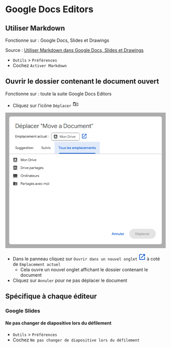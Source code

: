 # Google Docs Editors

## Utiliser Markdown

Fonctionne sur : Google Docs, Slides et Drawings

Source : [Utiliser Markdown dans Google Docs, Slides et Drawings](https://support.google.com/docs/answer/12014036?hl=fr)

- `Outils` > `Préférences`
- Cochez `Activer Markdown`

## Ouvrir le dossier contenant le document ouvert

Fonctionne sur : toute la suite Google Docs Editors

- Cliquez sur l'icône `Déplacer` ![alt text](image-1.png)

![alt text](image-2.png)

- Dans le panneau cliquez sur `Ouvrir dans un nouvel onglet` ![alt text](image-3.png) à coté de `Emplacement actuel`
  - Cela ouvre un nouvel onglet affichant le dossier contenant le document
- Cliquez sur `Annuler` pour ne pas déplacer le document

## Spécifique à chaque éditeur

### Google Slides

#### Ne pas changer de diapositive lors du défilement

- `Outils` > `Préférences`
- Cochez `Ne pas changer de diapositive lors du défilement`
